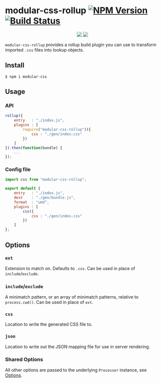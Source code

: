 modular-css-rollup [![NPM Version](https://img.shields.io/npm/v/modular-css-rollup.svg)](https://www.npmjs.com/package/modular-css-rollup) [![Build Status](https://img.shields.io/travis/tivac/modular-css/master.svg)](https://travis-ci.org/tivac/modular-css)
===========
<p align="center">
    <a href="https://www.npmjs.com/package/modular-css-rollup" alt="NPM License"><img src="https://img.shields.io/npm/l/modular-css-rollup.svg" /></a>
    <a href="https://www.npmjs.com/package/modular-css-rollup" alt="NPM Downloads"><img src="https://img.shields.io/npm/dm/modular-css-rollup.svg" /></a>
</p>

`modular-css-rollup` provides a rollup build plugin you can use to transform imported `.css` files into lookup objects.

## Install

`$ npm i modular-css`

## Usage

### API

```js
rollup({
    entry   : "./index.js",
    plugins : [
        require("modular-css-rollup")({
            css : "./gen/index.css"
        })
    ]
}).then(function(bundle) {
    ...
});
```

### Config file

```js
import css from "modular-css-rollup";

export default {
    entry   : "./index.js",
    dest    : "./gen/bundle.js",
    format  : "umd",
    plugins : [
        css({
            css : "./gen/index.css"
        })
    ]
};
```

## Options

### `ext`

Extension to match on. Defaults to `.css`. Can be used in place of `include`/`exclude`.

### `include`/`exclude`

A minimatch pattern, or an array of minimatch patterns, relative to `process.cwd()`. Can be used in place of `ext`.

### `css`

Location to write the generated CSS file to.

### `json`

Location to write out the JSON mapping file for use in server rendering.

### Shared Options

All other options are passed to the underlying `Processor` instance, see [Options](https://github.com/tivac/modular-css/blob/master/docs/api.md#processor-options).

